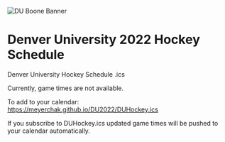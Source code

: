 ![DU Boone Banner](https://user-images.githubusercontent.com/8461530/164949195-fd5db2e8-02aa-496d-ac51-f9d4fa65c860.jpg)
# Denver University 2022 Hockey Schedule
Denver University Hockey Schedule .ics 

Currently, game times are not available. 

To add to your calendar: https://meyerchak.github.io/DU2022/DUHockey.ics

If you subscribe to DUHockey.ics updated game times will be pushed to your calendar automatically.


